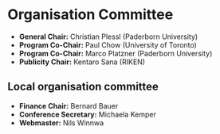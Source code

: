 # Organisation Committee

* **General Chair:** Christian Plessl (Paderborn University)
* **Program Co-Chair:** Paul Chow (University of Toronto)
* **Program Co-Chair:** Marco Platzner (Paderborn University)
* **Publicity Chair:** Kentaro Sana (RIKEN)

## Local organisation committee

* **Finance Chair:** Bernard Bauer
* **Conference Secretary:** Michaela Kemper
* **Webmaster:** Nils Winnwa
